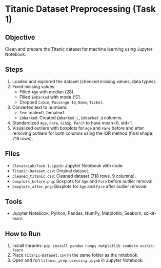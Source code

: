 # Titanic Dataset Preprocessing (Task 1)

## Objective
Clean and prepare the Titanic dataset for machine learning using Jupyter Notebook.

## Steps
1. Loaded and explored the dataset (checked missing values, data types).
2. Fixed missing values:
   - Filled `Age` with median (28).
   - Filled `Embarked` with mode (‘S’).
   - Dropped `Cabin`, `PassengerId`, `Name`, `Ticket`.
3. Converted text to numbers:
   - `Sex`: male=0, female=1.
   - `Embarked`: Created `Embarked_C`, `Embarked_Q` columns.
4. Standardized `Age`, `Fare`, `SibSp`, `Parch` to have mean=0, std=1.
5. Visualized outliers with boxplots for `Age` and `Fare` before and after removing outliers for both columns using the IQR method (final shape: 718 rows).

## Files
- `ElevateLabsTask-1.ipynb`: Jupyter Notebook with code.
- `Titanic-Dataset.csv`: Original dataset.
- `cleaned_titanic.csv`: Cleaned dataset (718 rows, 9 columns).
- `boxplots_before.png`: Boxplots for `Age` and `Fare` before outlier removal.
- `boxplots_after.png`: Boxplots for `Age` and `Fare` after outlier removal.

## Tools
- Jupyter Notebook, Python, Pandas, NumPy, Matplotlib, Seaborn, scikit-learn

## How to Run
1. Install libraries: `pip install pandas numpy matplotlib seaborn scikit-learn`
2. Place `Titanic-Dataset.csv` in the same folder as the notebook.
3. Open and run `titanic_preprocessing.ipynb` in Jupyter Notebook.
